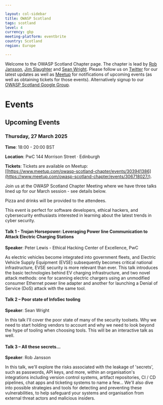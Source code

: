 ```yaml
---

layout: col-sidebar
title: OWASP Scotland
tags: scotland
level: 4
currency: gbp
meeting-platform: eventbrite
country: Scotland
region: Europe

---
```


Welcome to the OWASP Scotland Chapter page. The chapter is lead by <a href="mailto:rob.jansson@owasp.org">Rob Jansson</a>, <a href="mailto:jim.slaughter@owasp.org">Jim Slaughter</a> and <a href="mailto:sean.wright@owasp.org">Sean Wright</a>. Please follow us on [Twitter](https://twitter.com/OWASPScotland) for our latest updates as well as [Meetup](https://www.meetup.com/owasp-scotland-chapter/) for notifications of upcoming events (as well as obtaining tickets for those events). Alternatively signup to our [OWASP Scotland Google Group](https://groups.google.com/a/owasp.org/forum/#!forum/scotland-chapter).

# Events

## Upcoming Events

### Thursday, 27 March 2025
**Time**: 18:00 - 20:00 BST

**Location**:  PwC 144 Morrison Street · Edinburgh

**Tickets**: Tickets are available on Meetup: [[https://www.meetup.com/owasp-scotland-chapter/events/303941386](https://www.meetup.com/owasp-scotland-chapter/events/306718027/).

Join us at the OWASP Scotland Chapter Meeting where we have three talks lined up for our March session - see details below.

Pizza and drinks will be provided to the attendees.

This event is perfect for software developers, ethical hackers, and cybersecurity enthusiasts interested in learning about the latest trends in cyber security.

#### Talk 1 - Trojan Horsepower: Leveraging Power line Communication to Attack Electric Charging Stations
**Speaker**: Peter Lewis - Ethical Hacking Center of Excellence, PwC

As electric vehicles become integrated into government fleets, and Electric Vehicle Supply Equipment (EVSE) subsequently becomes critical national infrastructure,
EVSE security is more relevant than ever. This talk introduces the basic technologies behind EV charging infrastructure, and two novel attack methods: one for scanning electric chargers using an unmodified consumer Ethernet power line adapter and another for launching a Denial of Service (DoS) attack with the same tool.

#### Talk 2 – Poor state of InfoSec tooling
**Speaker**: Sean Wright

In this talk I'll cover the poor state of many of the security toolsets. Why we need to start holding vendors to account and why we need to look beyond the hype of tooling when choosing tools. This will be an interactive talk as well.

#### Talk 3 – All these secrets...
**Speaker**: Rob Jansson

In this talk, we'll explore the risks associated with the leakage of 'secrets', such as passwords, API keys, and more, within an organisation's integrations including version control systems, artifact repositories, CI / CD pipelines, chat apps and ticketing systems to name a few... We'll also dive into possible strategies and tools for detecting and preventing these vulnerabilities, to help safeguard your systems and organisation from external threat actors and malicious insiders.
